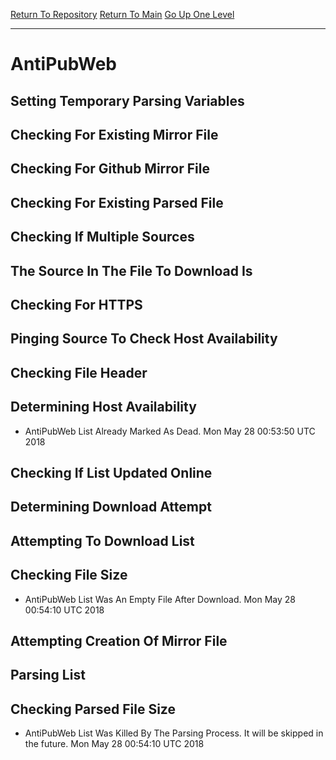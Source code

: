 [Return To Repository](https://github.com/deathbybandaid/piholeparser/)
[Return To Main](https://github.com/deathbybandaid/piholeparser/blob/master/RecentRunLogs/Mainlog.md)
[Go Up One Level](https://github.com/deathbybandaid/piholeparser/blob/master/RecentRunLogs/TopLevelScripts/30-Processing-External-Blacklists.md)
____________________________________
# AntiPubWeb
## Setting Temporary Parsing Variables
## Checking For Existing Mirror File
## Checking For Github Mirror File
## Checking For Existing Parsed File
## Checking If Multiple Sources
## The Source In The File To Download Is
## Checking For HTTPS
## Pinging Source To Check Host Availability
## Checking File Header
## Determining Host Availability
* AntiPubWeb List Already Marked As Dead. Mon May 28 00:53:50 UTC 2018
## Checking If List Updated Online
## Determining Download Attempt
## Attempting To Download List
## Checking File Size
* AntiPubWeb List Was An Empty File After Download. Mon May 28 00:54:10 UTC 2018
## Attempting Creation Of Mirror File
## Parsing List
## Checking Parsed File Size
* AntiPubWeb List Was Killed By The Parsing Process. It will be skipped in the future. Mon May 28 00:54:10 UTC 2018
